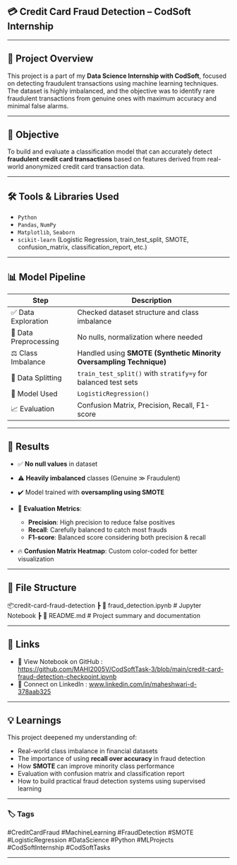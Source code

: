 ## 💳 Credit Card Fraud Detection – CodSoft Internship


---

## 📌 Project Overview

This project is a part of my **Data Science Internship with CodSoft**, focused on detecting fraudulent transactions using machine learning techniques.
The dataset is highly imbalanced, and the objective was to identify rare fraudulent transactions from genuine ones with maximum accuracy and minimal false alarms.

---

## 🎯 Objective

To build and evaluate a classification model that can accurately detect **fraudulent credit card transactions** based on features derived from real-world anonymized credit card transaction data.

---

## 🛠️ Tools & Libraries Used

* `Python`
* `Pandas`, `NumPy`
* `Matplotlib`, `Seaborn`
* `scikit-learn` (Logistic Regression, train\_test\_split, SMOTE, confusion\_matrix, classification\_report, etc.)

---

## 📊 Model Pipeline

| Step                  | Description                                                         |
| --------------------- | ------------------------------------------------------------------- |
| ✅ Data Exploration    | Checked dataset structure and class imbalance                       |
| 🧹 Data Preprocessing | No nulls, normalization where needed                                |
| ⚖️ Class Imbalance    | Handled using **SMOTE (Synthetic Minority Oversampling Technique)** |
| 🔀 Data Splitting     | `train_test_split()` with `stratify=y` for balanced test sets       |
| 🧠 Model Used         | `LogisticRegression()`                                              |
| 📈 Evaluation         | Confusion Matrix, Precision, Recall, F1-score                       |

---

## 📌 Results

* ✅ **No null values** in dataset
* ⚠️ **Heavily imbalanced** classes (Genuine ≫ Fraudulent)
* ✔️ Model trained with **oversampling using SMOTE**
* 🎯 **Evaluation Metrics**:

  * **Precision**: High precision to reduce false positives
  * **Recall**: Carefully balanced to catch most frauds
  * **F1-score**: Balanced score considering both precision & recall
* 🔥 **Confusion Matrix Heatmap**: Custom color-coded for better visualization

---

## 📁 File Structure

📦credit-card-fraud-detection
┣ 📄 fraud\_detection.ipynb # Jupyter Notebook
┣ 📄 README.md # Project summary and documentation

---

## 🔗 Links

* 📂 View Notebook on GitHub : https://github.com/MAHI2005V/CodSoftTask-3/blob/main/credit-card-fraud-detection-checkpoint.ipynb
* 💼 Connect on LinkedIn : www.linkedin.com/in/maheshwari-d-378aab325

---

## 💡 Learnings

This project deepened my understanding of:

* Real-world class imbalance in financial datasets
* The importance of using **recall over accuracy** in fraud detection
* How **SMOTE** can improve minority class performance
* Evaluation with confusion matrix and classification report
* How to build practical fraud detection systems using supervised learning

---

### 🏷️ Tags

\#CreditCardFraud #MachineLearning #FraudDetection #SMOTE #LogisticRegression #DataScience #Python #MLProjects #CodSoftInternship #CodSoftTasks

---
